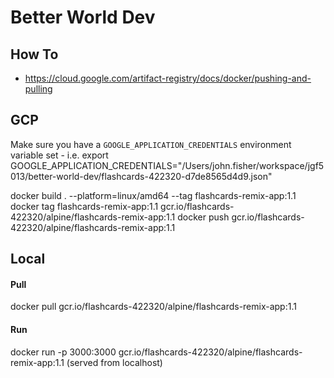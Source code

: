 # Better World Dev

## How To
- https://cloud.google.com/artifact-registry/docs/docker/pushing-and-pulling

## GCP
Make sure you have a `GOOGLE_APPLICATION_CREDENTIALS` environment variable set - i.e. export GOOGLE_APPLICATION_CREDENTIALS="/Users/john.fisher/workspace/jgf5013/better-world-dev/flashcards-422320-d7de8565d4d9.json"

docker build . --platform=linux/amd64 --tag flashcards-remix-app:1.1
docker tag flashcards-remix-app:1.1 gcr.io/flashcards-422320/alpine/flashcards-remix-app:1.1
docker push gcr.io/flashcards-422320/alpine/flashcards-remix-app:1.1


## Local
#### Pull
docker pull gcr.io/flashcards-422320/alpine/flashcards-remix-app:1.1
#### Run
docker run -p 3000:3000 gcr.io/flashcards-422320/alpine/flashcards-remix-app:1.1 (served from localhost)